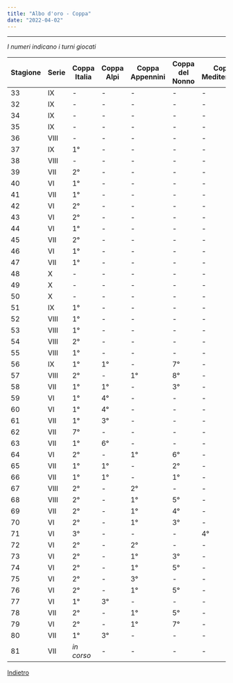 ```yaml
---
title: "Albo d'oro - Coppa"
date: "2022-04-02"
---
```


---
*I numeri indicano i turni giocati*

| Stagione | Serie | Coppa Italia | Coppa Alpi | Coppa Appennini | Coppa del Nonno | Coppa Mediterraneo |
| - | - | - | - | - | - | - |
| 33 | IX | - | - | - | - | - |
| 32 | IX | - | - | - | - | - |
| 34 | IX | - | - | - | - | - |
| 35 | IX | - | - | - | - | - |
| 36 | VIII | - | - | - | - | - |
| 37 | IX | 1°  | - | - | - | - |
| 38 | VIII | - | - | - | - | - |
| 39 | VII | 2°  | - | - | - | - |
| 40 | VI | 1°  | - | - | - | - |
| 41 | VII | 1°  | - | - | - | - |
| 42 | VI | 2°  | - | - | - | - |
| 43 | VI | 2°  | - | - | - | - |
| 44 | VI | 1°  | - | - | - | - |
| 45 | VII | 2°  | - | - | - | - |
| 46 | VI | 1°  | - | - | - | - |
| 47 | VII | 1°  | - | - | - | - |
| 48 | X | - | - | - | - | - |
| 49 | X | - | - | - | - | - |
| 50 | X | - | - | - | - | - |
| 51 | IX | 1°  | - | - | - | - |
| 52 | VIII | 1°  | - | - | - | - |
| 53 | VIII | 1°  | - | - | - | - |
| 54 | VIII | 2°  | - | - | - | - |
| 55 | VIII | 1°  | - | - | - | - |
| 56 | IX | 1°  | 1°  | - | 7°  | - |
| 57 | VIII | 2°  | - | 1°  | 8°  | - |
| 58 | VII | 1°  | 1°  | - | 3°  | - |
| 59 | VI | 1°  | 4°  | - | - | - |
| 60 | VI | 1°  | 4°  | - | - | - |
| 61 | VII | 1°  | 3°  | - | - | - |
| 62 | VII | 7°  | - | - | - | - |
| 63 | VII | 1°  | 6°  | - | - | - |
| 64 | VI | 2°  | - | 1°  | 6°  | - |
| 65 | VII | 1°  | 1°  | - | 2°  | - |
| 66 | VII | 1°  | 1°  | - | 1°  | - |
| 67 | VIII | 2°  | - | 2°  | - | - |
| 68 | VIII | 2°  | - | 1°  | 5°  | - |
| 69 | VII | 2°  | - | 1°  | 4°  | - |
| 70 | VI | 2°  | - | 1°  | 3°  | - |
| 71 | VI | 3°  | - | - | - | 4°  |
| 72 | VI | 2°  | - | 2°  | - | - |
| 73 | VI | 2°  | - | 1°  | 3°  | - |
| 74 | VI | 2°  | - | 1°  | 5°  | - |
| 75 | VI | 2°  | - | 3°  | - | - |
| 76 | VI | 2°  | - | 1°  | 5°  | - |
| 77 | VI | 1°  | 3°  | - | - | - |
| 78 | VII | 2°  | - | 1°  | 5°  | - |
| 79 | VI | 2°  | - | 1°  | 7°  | - |
| 80 | VII | 1°  | 3°  | - | - | - |
| 81 | VII | *in corso* | - | - | - | - |

[ Indietro ](../)
